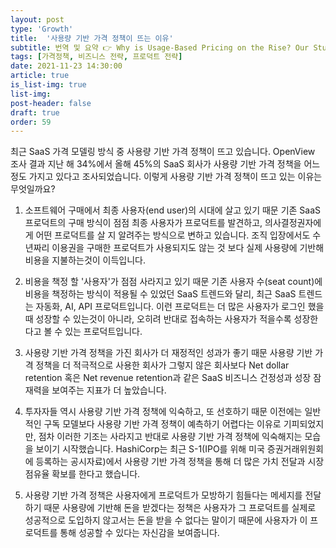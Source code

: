 ```yaml
---
layout: post
type: 'Growth'
title:  '사용량 기반 가격 정책이 뜨는 이유'
subtitle: 번역 및 요약 👉 Why is Usage-Based Pricing on the Rise? Our Study Reveals a Growing Trend
tags: [가격정책, 비즈니스 전략, 프로덕트 전략]
date: 2021-11-23 14:30:00
article: true
is_list-img: true
list-img: 
post-header: false
draft: true
order: 59
---
```


최근 SaaS 가격 모델링 방식 중 사용량 기반 가격 정책이 뜨고 있습니다. OpenView 조사 결과 지난 해 34%에서 올해 45%의 SaaS 회사가 사용량 기반 가격 정책을 어느정도 가지고 있다고 조사되었습니다. 이렇게 사용량 기반 가격 정책이 뜨고 있는 이유는 무엇일까요?

1. 소프트웨어 구매에서 최종 사용자(end user)의 시대에 살고 있기 때문
기존 SaaS 프로덕트의 구매 방식이 점점 최종 사용자가 프로덕트를 발견하고, 의사결정권자에게 어떤 프로덕트를 살 지 알려주는 방식으로 변하고 있습니다. 조직 입장에서도 수 년짜리 이용권을 구매한 프로덕트가 사용되지도 않는 것 보다 실제 사용량에 기반해 비용을 지불하는것이 이득입니다.

2. 비용을 책정 할 '사용자'가 점점 사라지고 있기 때문
기존 사용자 수(seat count)에 비용을 책정하는 방식이 적용될 수 있었던 SaaS 트렌드와 달리, 최근 SaaS 트렌드는 자동화, AI, API 프로덕트입니다. 이런 프로덕트는 더 많은 사용자가 로그인 했을 때 성장할 수 있는것이 아니라, 오히려 반대로 접속하는 사용자가 적을수록 성장한다고 볼 수 있는 프로덕트입니다.

3. 사용량 기반 가격 정책을 가진 회사가 더 재정적인 성과가 좋기 때문
사용량 기반 가격 정책을 더 적극적으로 사용한 회사가 그렇지 않은 회사보다 Net dollar retention 혹은  Net revenue retention과 같은 SaaS 비즈니스 건정성과 성장 잠재력을 보여주는 지표가 더 높았습니다.

4. 투자자들 역시 사용량 기반 가격 정책에 익숙하고, 또 선호하기 때문
이전에는 일반적인 구독 모델보다 사용량 기반 가격 정책이 예측하기 어렵다는 이유로 기피되었지만, 점차 이러한 기조는 사라지고 반대로 사용량 기반 가격 정책에 익숙해지는 모습을 보이기 시작했습니다. HashiCorp는 최근 S-1(IPO를 위해 미국 증권거래위원회에 등록하는 공시자료)에서 사용량 기반 가격 정책을 통해 더 많은 가치 전달과 시장 점유율 확보를 한다고 했습니다.

5. 사용량 기반 가격 정책은 사용자에게 프로덕트가 모방하기 힘들다는 메세지를 전달하기 때문
사용량에 기반해 돈을 받겠다는 정책은 사용자가 그 프로덕트를 실제로 성공적으로 도입하지 않고서는 돈을 받을 수 없다는 말이기 때문에 사용자가 이 프로덕트를 통해 성공할 수 있다는 자신감을 보여줍니다. 